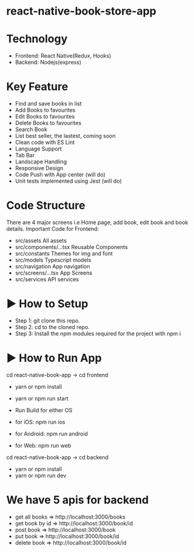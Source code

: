# react-native-book-store-app

# Technology
- Frontend: React Native(Redux, Hooks)
- Backend: Nodejs(express)

# Key Feature
- Find and save books in list
- Add Books to favourites
- Edit Books to favourites
- Delete Books to favourites
- Search Book
- List best seller, the lastest, coming soon
- Clean code with ES Lint
- Language Support
- Tab Bar
- Landscape Handling
- Responsive Design
- Code Push with App center (will do)
- Unit tests implemented using Jest (will do)

# Code Structure
There are 4 major screens i.e Home page, add book, edit book and book details.
Important Code for Frontend:
- src/assets All assets
- src/components/...tsx Reusable Components
- src/constants Themes for img and font
- src/models Typescript models
- src/navigation App navigation
- src/screens/...tsx App Screens
- src/services API services

# ▶ How to Setup
- Step 1: git clone this repo.
- Step 2: cd to the cloned repo.
- Step 3: Install the npm modules required for the project with npm i

# ▶ How to Run App
cd react-native-book-app -> cd frontend
- yarn or npm install
- yarn or npm run start

- Run Build for either OS
- for iOS: npm run ios
- for Android: npm run android
- for Web: npm run web

cd react-native-book-app -> cd backend
- yarn or npm install
- yarn or npm run dev

# We have 5 apis for backend
- get all books => http://localhost:3000/books 
- get book by id => http://localhost:3000/book/id
- post book => http://localhost:3000/book
- put book => http://localhost:3000/book/id 
- delete book => http://localhost:3000/book/id 


